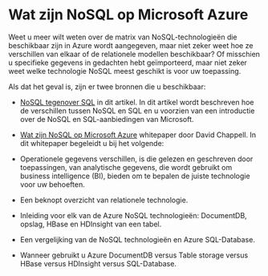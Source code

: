 <properties 
    pageTitle="Informatie over NoSQL technologieën op Azure | Microsoft Azure" 
    description="Leer hoe Azure NoSQL kunt u gegevens niet geschikt is voor relationele databases beheren. DocumentDB versus tabelopslag versus HBase versus HDInsight versus SQL-Database." 
    editor="cgronlun" 
    manager="jhubbard" 
    services="documentdb, storage, hdinsight" 
    documentationCenter="" 
    authors="mimig1"/>

<tags 
    ms.service="multiple" 
    ms.workload="multiple" 
    ms.tgt_pltfrm="na" 
    ms.devlang="na" 
    ms.topic="article" 
    ms.date="10/26/2016" 
    ms.author="mimig"/>

# <a name="understanding-nosql-on-microsoft-azure"></a>Wat zijn NoSQL op Microsoft Azure

Weet u meer wilt weten over de matrix van NoSQL-technologieën die beschikbaar zijn in Azure wordt aangegeven, maar niet zeker weet hoe ze verschillen van elkaar of de relationele modellen beschikbaar? Of misschien u specifieke gegevens in gedachten hebt geïmporteerd, maar niet zeker weet welke technologie NoSQL meest geschikt is voor uw toepassing. 


Als dat het geval is, zijn er twee bronnen die u beschikbaar: 

- [NoSQL tegenover SQL](documentdb-nosql-vs-sql.md) in dit artikel. In dit artikel wordt beschreven hoe de verschillen tussen NoSQL en SQL en u voorzien van een introductie over de NoSQL en SQL-aanbiedingen van Microsoft.
- [Wat zijn NoSQL op Microsoft Azure](http://go.microsoft.com/fwlink/p/?LinkId=330292) whitepaper door David Chappell. In dit whitepaper begeleidt u bij het volgende:

 - Operationele gegevens verschillen, is die gelezen en geschreven door toepassingen, van analytische gegevens, die wordt gebruikt om business intelligence (BI), bieden om te bepalen de juiste technologie voor uw behoeften.
 - Een beknopt overzicht van relationele technologie.
 - Inleiding voor elk van de Azure NoSQL technologieën: DocumentDB, opslag, HBase en HDInsight van een tabel.
 - Een vergelijking van de NoSQL technologieën en Azure SQL-Database. 
 - Wanneer gebruikt u Azure DocumentDB versus Table storage versus HBase versus HDInsight versus SQL-Database.


 
